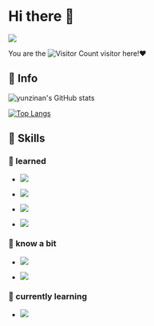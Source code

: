 # Hi there 👋

![](https://media.giphy.com/media/bcKmIWkUMCjVm/giphy.gif)


You are the ![Visitor Count](https://profile-counter.glitch.me/yunzinan/count.svg) visitor here!❤

## 💩 Info

![yunzinan's GitHub stats](https://github-readme-stats.vercel.app/api?username=yunzinan&show_icons=true&theme=tokyonight)

[![Top Langs](https://github-readme-stats.vercel.app/api/top-langs/?username=yunzinan&layout=compact)](https://github.com/yunzinan/github-readme-stats)

## 🚀 Skills

### 🔭 learned

- ![](https://img.shields.io/badge/C-00599C?style=for-the-badge&logo=c&logoColor=white)

- ![](https://img.shields.io/badge/C%2B%2B-00599C?style=for-the-badge&logo=c%2B%2B&logoColor=white)

- ![](https://img.shields.io/badge/Markdown-000000?style=for-the-badge&logo=markdown&logoColor=white)

- ![](https://img.shields.io/badge/GIT-E44C30?style=for-the-badge&logo=git&logoColor=white)

### 🤔 know a bit

- ![](https://img.shields.io/badge/HTML-239120?style=for-the-badge&logo=html5&logoColor=white)

- ![](https://img.shields.io/badge/Linux-FCC624?style=for-the-badge&logo=linux&logoColor=black)

### 🌱 currently learning

- ![](https://img.shields.io/badge/Python-3776AB?style=for-the-badge&logo=python&logoColor=white)
